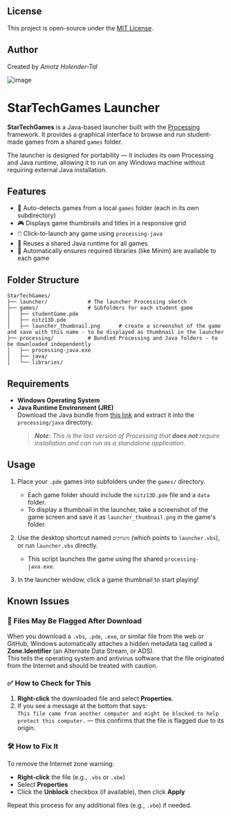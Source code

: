 ## License

This project is open-source under the [MIT License](LICENSE).

## Author

Created by *Amotz Holender-Tal*

![image](https://github.com/user-attachments/assets/7ddd9be7-0443-4085-88ed-0cf6f2f2cd63)

# StarTechGames Launcher

**StarTechGames** is a Java-based launcher built with the [Processing](https://processing.org/) framework. It provides a graphical interface to browse and run student-made games from a shared `games` folder.

The launcher is designed for portability — it includes its own Processing and Java runtime, allowing it to run on any Windows machine without requiring external Java installation.

## Features

* 📁 Auto-detects games from a local `games` folder (each in its own subdirectory)
* 🎮 Displays game thumbnails and titles in a responsive grid
* 🖱️ Click-to-launch any game using `processing-java`
* 🔁 Reuses a shared Java runtime for all games
* 🧩 Automatically ensures required libraries (like Minim) are available to each game

## Folder Structure

```
StarTechGames/
├── launcher/             # The launcher Processing sketch
├── games/                # Subfolders for each student game
│   ├── studentGame.pde
│   ├── nitz13D.pde
│   ├── launcher_thumbnail.png      # create a screenshot of the game and save with this name - to be displayed as thumbnail in the launcher
├── processing/           # Bundled Processing and Java folders - to be downloaded independently 
│   ├── processing-java.exe
│   ├── java/
│   └── libraries/
```

## Requirements

- **Windows Operating System**
- **Java Runtime Environment (JRE)**  
  Download the Java bundle from [this link](https://github.com/processing/processing4/releases/download/processing-1297-4.3.4/processing-4.3.4-windows-x64.zip) and extract it into the `processing/java` directory.  
  > ***Note:** This is the last version of Processing that **does not** require installation and can run as a standalone application.*


## Usage

1. Place your `.pde` games into subfolders under the `games/` directory.  
   - Each game folder should include the `nitz13D.pde` file and a `data` folder.  
   - To display a thumbnail in the launcher, take a screenshot of the game screen and save it as `launcher_thumbnail.png` in the game's folder.

2. Use the desktop shortcut named `משחקים` (which points to `launcher.vbs`), or run `launcher.vbs` directly.  
   - This script launches the game using the shared `processing-java.exe`.

3. In the launcher window, click a game thumbnail to start playing!


## Known Issues

### 🚨 Files May Be Flagged After Download

When you download a `.vbs`, `.pde`, `.exe`, or similar file from the web or GitHub, Windows automatically attaches a hidden metadata tag called a **Zone.Identifier** (an Alternate Data Stream, or ADS).  
This tells the operating system and antivirus software that the file originated from the Internet and should be treated with caution.

### ✅ How to Check for This

1. **Right-click** the downloaded file and select **Properties**.
2. If you see a message at the bottom that says:  
`This file came from another computer and might be blocked to help protect this computer.`
— this confirms that the file is flagged due to its origin.

### 🛠️ How to Fix It

To remove the Internet zone warning:

- **Right-click** the file (e.g., `.vbs` or `.vbe`)
- Select **Properties**
- Click the **Unblock** checkbox (if available), then click **Apply**

Repeat this process for any additional files (e.g., `.vbe`) if needed.
